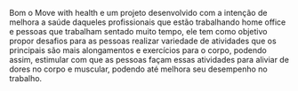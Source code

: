Bom o Move with health e um projeto desenvolvido com a intenção de melhora a saúde daqueles profissionais que estão trabalhando home office e pessoas que trabalham sentado muito tempo, ele tem como objetivo propor desafios para as pessoas realizar variedade de atividades que os principais são mais alongamentos e exercícios para o corpo, podendo assim, estimular com que as pessoas façam essas atividades para aliviar de dores no corpo e muscular, podendo até melhora seu desempenho no trabalho.
